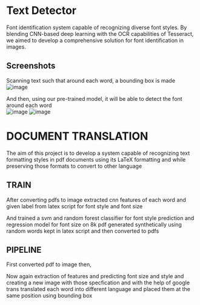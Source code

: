 
# Text Detector

Font identification system capable of recognizing diverse font styles. By blending CNN-based deep learning with the OCR capabilities of Tesseract, we aimed to develop a comprehensive solution for font identification in images.


## Screenshots
Scanning text such that around each word, a bounding box is made 
![image](/home/adi_techbuddy/Desktop/dc_proj/repo/DocumentTranslation/image_detector/word_5.png)

And then, using our pre-trained model, it will be able to detect the font around each word  
![image](https://github.com/adityarathor007/Story/assets/120591213/1d67b0da-4e5f-47f0-8152-e6c8a9dcbf74)
![image](https://github.com/adityarathor007/Story/assets/120591213/4b0aaf93-9857-473e-82db-884ea989ce9d)



# DOCUMENT TRANSLATION


The aim of this project is to develop a system capable of recognizing text formatting styles in pdf documents using its LaTeX formatting and while preserving those formats to convert to other language 


## TRAIN

After converting pdfs to image extracted cnn features of each word and given label from latex script for font style and font size

And trained a svm and random forest classifier for font style prediction and regression model for font size on 8k pdf generated synthetically using random words kept in latex script and then converted to pdfs


## PIPELINE

First converted pdf to image then,

Now again extraction of features and predicting font size and style and creating a new image with those specfication and with the help of google trans translated each word into different language and placed them at the same position using bounding box